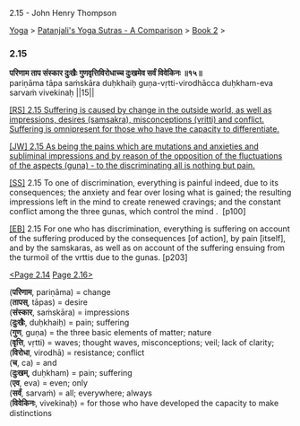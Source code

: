 2.15 - John Henry Thompson 

[Yoga](../../../yoga.html)‎ > ‎[Patanjali's Yoga Sutras - A Comparison](../../patanjani.html)‎ > ‎[Book 2](../book-2.html)‎ > ‎

### 2.15

**परिणाम ताप संस्कार दुःखैः गुणवृत्तिविरोधाच्च दुःखमेव सर्वं विवेकिनः ॥१५॥**  
pariṇāma tāpa saṁskāra duḥkhaiḥ guṇa-vṛtti-virodhācca duḥkham-eva sarvaṁ vivekinaḥ ||15||  
  
  
[\[RS\] 2.15 Suffering is caused by change in the outside world, as well as impressions, desires (samsakra), misconceptions (vritti) and conflict. Suffering is omnipresent for those who have the capacity to differentiate.](http://www.ashtangayoga.info/philosophy/yoga-sutra-patanjali/chapter-2/item/parinama-tapa-sanskara-duhkhaih-guna-vritti/)  
  
[\[JW\] 2.15 As being the pains which are mutations and anxieties and subliminal impressions and by reason of the opposition of the fluctuations of the aspects (guna) - to the discriminating all is nothing but pain.](http://books.google.com/books?id=YzFImjtOxUwC&pg=PA132&ci=162%2C780%2C727%2C111&source=bookclip)  
  
[\[SS\]](http://www.amazon.com/Yoga-Sutras-Patanjali-Commentary-Satchidananda/dp/0932040381) 2.15 To one of discrimination, everything is painful indeed, due to its consequences; the anxiety and fear over losing what is gained; the resulting impressions left in the mind to create renewed cravings; and the constant conflict among the three gunas, which control the mind .  \[p100\]  
  
[\[EB\]](http://www.amazon.com/Yoga-Sutras-Patanjali-Translation-Commentary/dp/0865477361/ref=sr_1_1?ie=UTF8&s=books&qid=1250508322&sr=1-1) 2.15 For one who has discrimination, everything is suffering on account of the suffering produced by the consequences \[of action\], by pain \[itself\], and by the samskaras, as well as on account of the suffering ensuing from the turmoil of the vrttis due to the gunas. \[p203\]  
  
[<Page 2.14](214.html)  [Page 2.16>](216.html)  
  

(**परिणाम**, pariṇāma) = change  
(**तापस्**, tāpas) = desire  
(**संस्कार**, saṁskāra) = impressions  
(**दुःखैः**, duḥkhaiḥ) = pain; suffering  
(**गुण**, guṇa) = the three basic elements of matter; nature  
(**वृत्ति**, vṛtti) = waves; thought waves, misconceptions; veil; lack of clarity;  
(**विरोधा**, virodhā) = resistance; conflict  
(**च**, ca) = and  
(**दुःखम्**, duḥkham) = pain; suffering  
(**एव**, eva) = even; only  
(**सर्वं**, sarvaṁ) = all; everywhere; always  
(**विवेकिनः**, vivekinaḥ) = for those who have developed the capacity to make distinctions

